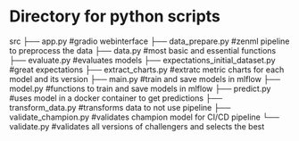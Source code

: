 # Directory for python scripts

src
├── app.py                    #gradio webinterface
├── data_prepare.py           #zenml pipeline to preprocess the data
├── data.py                   #most basic and essential functions
├── evaluate.py               #evaluates models
├── expectations_initial_dataset.py  #great expectations 
├── extract_charts.py         #extratc metric charts for each model and its version
├── main.py                   #train and save models in mlflow 
├── model.py                  #functions to train and save models in mlflow
├── predict.py                #uses model in a docker container to get predictions
├── transform_data.py         #transforms data to not use pipeline
├── validate_champion.py      #validates champion model for CI/CD pipeline
└── validate.py               #validates all versions of challengers and selects the best